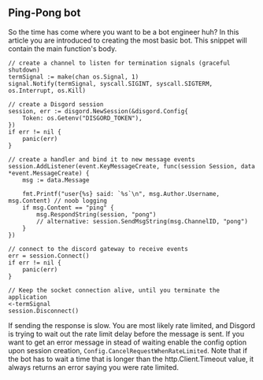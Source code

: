 ## Ping-Pong bot
So the time has come where you want to be a bot engineer huh? In this article you are introduced to creating the most basic bot. This snippet will contain the main function's body.


```GoLang
// create a channel to listen for termination signals (graceful shutdown)
termSignal := make(chan os.Signal, 1)
signal.Notify(termSignal, syscall.SIGINT, syscall.SIGTERM, os.Interrupt, os.Kill)

// create a Disgord session
session, err := disgord.NewSession(&disgord.Config{
    Token: os.Getenv("DISGORD_TOKEN"),
})
if err != nil {
    panic(err)
}

// create a handler and bind it to new message events
session.AddListener(event.KeyMessageCreate, func(session Session, data *event.MessageCreate) {
    msg := data.Message

    fmt.Printf("user{%s} said: `%s`\n", msg.Author.Username, msg.Content) // noob logging
    if msg.Content == "ping" {
        msg.RespondString(session, "pong")
        // alternative: session.SendMsgString(msg.ChannelID, "pong")
    }
})

// connect to the discord gateway to receive events
err = session.Connect()
if err != nil {
    panic(err)
}

// Keep the socket connection alive, until you terminate the application
<-termSignal
session.Disconnect()
```
If sending the response is slow. You are most likely rate limited, and Disgord is trying to wait out the rate limit delay before the message is sent. If you want to get an error message in stead of waiting enable the config option upon session creation, `Config.CancelRequestWhenRateLimited`. Note that if the bot has to wait a time that is longer than the http.Client.Timeout value, it always returns an error saying you were rate limited.
